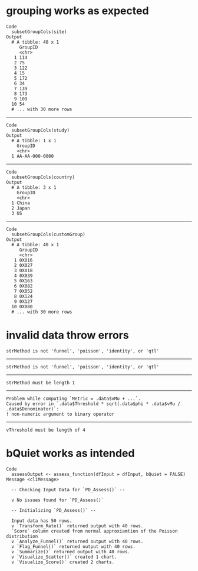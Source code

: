 # grouping works as expected

    Code
      subsetGroupCols(site)
    Output
      # A tibble: 40 x 1
         GroupID
         <chr>  
       1 114    
       2 75     
       3 122    
       4 15     
       5 172    
       6 34     
       7 139    
       8 173    
       9 109    
      10 54     
      # ... with 30 more rows

---

    Code
      subsetGroupCols(study)
    Output
      # A tibble: 1 x 1
        GroupID       
        <chr>         
      1 AA-AA-000-0000

---

    Code
      subsetGroupCols(country)
    Output
      # A tibble: 3 x 1
        GroupID
        <chr>  
      1 China  
      2 Japan  
      3 US     

---

    Code
      subsetGroupCols(customGroup)
    Output
      # A tibble: 40 x 1
         GroupID
         <chr>  
       1 0X016  
       2 0X027  
       3 0X018  
       4 0X039  
       5 0X163  
       6 0X082  
       7 0X052  
       8 0X124  
       9 0X127  
      10 0X080  
      # ... with 30 more rows

# invalid data throw errors

    strMethod is not 'funnel', 'poisson', 'identity', or 'qtl'

---

    strMethod is not 'funnel', 'poisson', 'identity', or 'qtl'

---

    strMethod must be length 1

---

    Problem while computing `Metric = .data$vMu + ...`.
    Caused by error in `.data$Threshold * sqrt(.data$phi * .data$vMu / .data$Denominator)`:
    ! non-numeric argument to binary operator

---

    vThreshold must be length of 4

# bQuiet works as intended

    Code
      assessOutput <- assess_function(dfInput = dfInput, bQuiet = FALSE)
    Message <cliMessage>
      
      -- Checking Input Data for `PD_Assess()` --
      
      v No issues found for `PD_Assess()`
      
      -- Initializing `PD_Assess()` --
      
      Input data has 50 rows.
      v `Transform_Rate()` returned output with 40 rows.
      `Score` column created from normal approxiamtion of the Poisson distribution
      v `Analyze_Funnel()` returned output with 40 rows.
      v `Flag_Funnel()` returned output with 40 rows.
      v `Summarize()` returned output with 40 rows.
      v `Visualize_Scatter()` created 1 chart.
      v `Visualize_Score()` created 2 charts.


